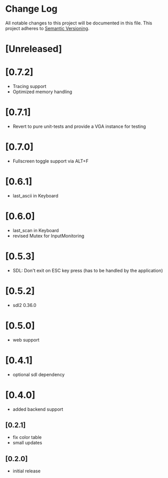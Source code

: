 # Change Log
All notable changes to this project will be documented in this file.
This project adheres to [Semantic Versioning](http://semver.org/).

# [Unreleased]

# [0.7.2]
- Tracing support
- Optimized memory handling

# [0.7.1]
- Revert to pure unit-tests and provide a VGA instance for testing

# [0.7.0]
- Fullscreen toggle support via ALT+F

# [0.6.1]
- last_ascii in Keyboard

# [0.6.0]
- last_scan in Keyboard
- revised Mutex for InputMonitoring

# [0.5.3]
- SDL: Don't exit on ESC key press (has to be handled by the application)

# [0.5.2]
- sdl2 0.36.0

# [0.5.0]
- web support

# [0.4.1]
- optional sdl dependency

# [0.4.0]
- added backend support

## [0.2.1]
- fix color table
- small updates

## [0.2.0]
- initial release
